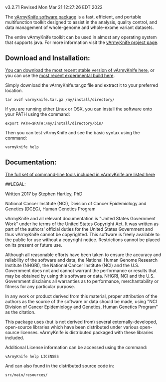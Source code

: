 v3.2.71
Revised Mon Mar 21 12:27:26 EDT 2022

The [vArmyKnife software package](http://hartleys.github.io/vArmyKnife/) is a fast, efficient, and portable 
multifunction toolkit designed to assist in
the analysis, quality control, and data management of whole-genome and whole-exome variant datasets. 

The entire vArmyKnife toolkit can be used in almost any operating system that supports java.
For more information visit the [vArmyKnife project page](http://hartleys.github.io/vArmyKnife/index.html). 

## Download and Installation:

[You can download the most recent stable version of vArmyKnife here](https://github.com/hartleys/vArmyKnife/releases), 
or you can use the [most recent experimental build here](https://github.com/hartleys/vArmyKnife/tarball/master).

Simply download the vArmyKnife.tar.gz file and extract it to your preferred location.

    tar xvzf varmyknife.tar.gz /my/install/directory/

If you are running either Linux or OSX, you can install the software onto your PATH using the command:

    export PATH=$PATH:/my/install/directory/bin/

Then you can test vArmyKnife and see the basic syntax using the command:

    varmyknife help

## Documentation:

[The full set of command-line tools included in vArmyKnife are listed here](docs/index.html)

##LEGAL:

Written 2017 by Stephen Hartley, PhD 

National Cancer Institute (NCI), Division of Cancer Epidemiology and Genetics (DCEG), Human Genetics Program

vArmyKnife and all relevant documentation is "United States Government Work" under he terms of the United States Copyright Act. It was written as part of the authors' official duties for the United States Government and thus vArmyKnife cannot be copyrighted. This software is freely available to the public for use without a copyright notice. Restrictions cannot be placed on its present or future use.

Although all reasonable efforts have been taken to ensure the accuracy and reliability of the software and data, the National Human Genome Research Institute (NHGRI), the National Cancer Institute (NCI) and the U.S. Government does not and cannot warrant the performance or results that may be obtained by using this software or data. NHGRI, NCI and the U.S. Government disclaims all warranties as to performance, merchantability or fitness for any particular purpose.

In any work or product derived from this material, proper attribution of the authors as the source of the software or data should be made, using "NCI Division of Cancer Epidemiology and Genetics, Human Genetics Program" as the citation.

This package uses (but is not derived from) several externally-developed, open-source libraries which have been distributed under various open-source licenses. vArmyKnife is distributed packaged with these libraries included.

Additional License information can be accessed using the command:

    vArmyKnife help LICENSES

And can also found in the distributed source code in:

    src/main/resources/

